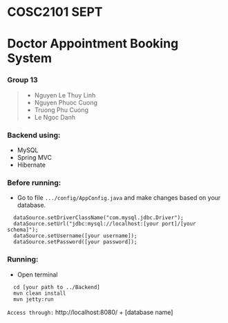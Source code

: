 # COSC2101 SEPT

# Doctor Appointment Booking System

### Group 13
> * Nguyen Le Thuy Linh
> * Nguyen Phuoc Cuong
> * Truong Phu Cuong
> * Le Ngoc Danh

### Backend using:
* MySQL
* Spring MVC
* Hibernate

### Before running:
- Go to file `.../config/AppConfig.java` and make changes based on your database.    
```
  dataSource.setDriverClassName("com.mysql.jdbc.Driver");
  dataSource.setUrl("jdbc:mysql://localhost:[your port]/[your schema]");
  dataSource.setUsername([your username]);
  dataSource.setPassword([your password]);
```
### Running:
- Open terminal
```
  cd [your path to ../Backend]
  mvn clean install
  mvn jetty:run
```

`Access through:` http://localhost:8080/ + [database name]


    
   

